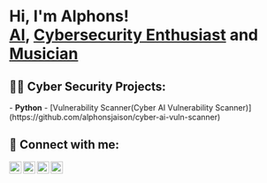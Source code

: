 <h1>Hi, I'm Alphons! <br/><a href="https://github.com/alphonsjaison">AI</a>, <a href="https://www.linkedin.com/in/alphonsjaison/">Cybersecurity 
Enthusiast</a> and <a href="https://www.youtube.com/c/alphonsjaisonmusic">Musician</a></h1>

<h2>👨‍💻 Cyber Security Projects:</h2>
- <b>Python</b>
  - [Vulnerability Scanner(Cyber AI Vulnerability Scanner)](https://github.com/alphonsjaison/cyber-ai-vuln-scanner)

<h2> 🤳 Connect with me:</h2>

[<img align="left" alt="AlphonsJaison | YouTube" width="22px" src="https://cdn.jsdelivr.net/npm/simple-icons@v3/icons/youtube.svg" />][youtube]
[<img align="left" alt="AlphonsJaison | Twitter" width="22px" src="https://cdn.jsdelivr.net/npm/simple-icons@v3/icons/twitter.svg" />][twitter]
[<img align="left" alt="AlphonsJaison | LinkedIn" width="22px" src="https://cdn.jsdelivr.net/npm/simple-icons@v3/icons/linkedin.svg" />][linkedin]
[<img align="left" alt="AlphonsJaison | Instagram" width="22px" src="https://cdn.jsdelivr.net/npm/simple-icons@v3/icons/instagram.svg" />][instagram]

[twitter]: https://twitter.com/alphonsjaison
[youtube]: https://www.youtube.com/c/alphonsjaisonmusic
[instagram]: https://www.instagram.com/alphonsjaisonmusic/
[linkedin]: https://linkedin.com/in/alphonsjaison

